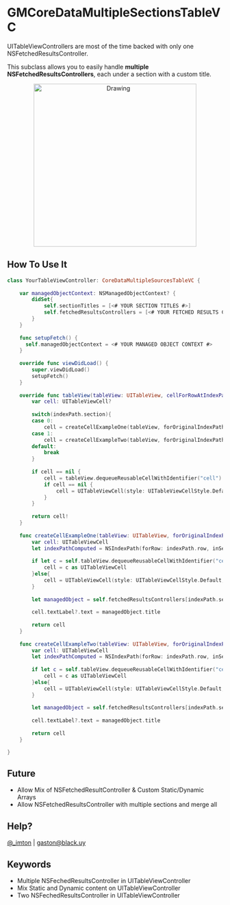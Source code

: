 GMCoreDataMultipleSectionsTableVC
=================================


UITableViewControllers are most of the time backed with only one NSFetchedResultsController. 

This subclass allows you to easily handle **multiple NSFetchedResultsControllers**, each under a section with a custom title. 

<p align="center">
<img src="https://cloud.githubusercontent.com/assets/637225/5578133/7d826e36-9008-11e4-8d47-be8c394fbbbe.png" alt="Drawing" align="center" width="380"/>
</p>


How To Use It
--


````swift
class YourTableViewController: CoreDataMultipleSourcesTableVC {
    
    var managedObjectContext: NSManagedObjectContext? {
        didSet{
            self.sectionTitles = [<# YOUR SECTION TITLES #>]
            self.fetchedResultsControllers = [<# YOUR FETCHED RESULTS CONTROLLERS #>]
        }
    }
    
    func setupFetch() {
      self.managedObjectContext = <# YOUR MANAGED OBJECT CONTEXT #>
    }
    
    override func viewDidLoad() {
        super.viewDidLoad()
        setupFetch()
    }
    
    override func tableView(tableView: UITableView, cellForRowAtIndexPath indexPath: NSIndexPath) -> UITableViewCell {
        var cell: UITableViewCell?
        
        switch(indexPath.section){
        case 0:
            cell = createCellExampleOne(tableView, forOriginalIndexPath: indexPath)
        case 1:
            cell = createCellExampleTwo(tableView, forOriginalIndexPath: indexPath)
        default:
            break
        }
        
        if cell == nil {
            cell = tableView.dequeueReusableCellWithIdentifier("cell") as UITableViewCell?
            if cell == nil {
                cell = UITableViewCell(style: UITableViewCellStyle.Default, reuseIdentifier: "cell")
            }
        }
        
        return cell!
    }
    
    func createCellExampleOne(tableView: UITableView, forOriginalIndexPath indexPath: NSIndexPath) -> UITableViewCell {
        var cell: UITableViewCell
        let indexPathComputed = NSIndexPath(forRow: indexPath.row, inSection: 0)
        
        if let c = self.tableView.dequeueReusableCellWithIdentifier("cellExampleOne") as UITableViewCell? {
            cell = c as UITableViewCell
        }else{
            cell = UITableViewCell(style: UITableViewCellStyle.Default, reuseIdentifier: "cellExampleOne")
        }
        
        let managedObject = self.fetchedResultsControllers[indexPath.section].objectAtIndexPath(indexPathComputed) as NSManagedObject
        
        cell.textLabel?.text = managedObject.title
        
        return cell
    }
    
    func createCellExampleTwo(tableView: UITableView, forOriginalIndexPath indexPath: NSIndexPath) -> UITableViewCell {
        var cell: UITableViewCell
        let indexPathComputed = NSIndexPath(forRow: indexPath.row, inSection: 0)
        
        if let c = self.tableView.dequeueReusableCellWithIdentifier("cellExampleTwo") as UITableViewCell? {
            cell = c as UITableViewCell
        }else{
            cell = UITableViewCell(style: UITableViewCellStyle.Default, reuseIdentifier: "cellExampleTwo")
        }
        
        let managedObject = self.fetchedResultsControllers[indexPath.section].objectAtIndexPath(indexPathComputed) as NSManagedObject
        
        cell.textLabel?.text = managedObject.title
        
        return cell
    }    

}
````

Future
--

- Allow Mix of NSFetchedResultController & Custom Static/Dynamic Arrays
- Allow NSFetchedResultsController with multiple sections and merge all

Help?
--
[@_imton](http://twitter.com/_imton) | [gaston@black.uy](mailto:gaston@black.uy) 

Keywords
--
- Multiple NSFechedResultsController in UITableViewController
- Mix Static and Dynamic content on UITableViewController
- Two NSFechedResultsController in UITableViewController
